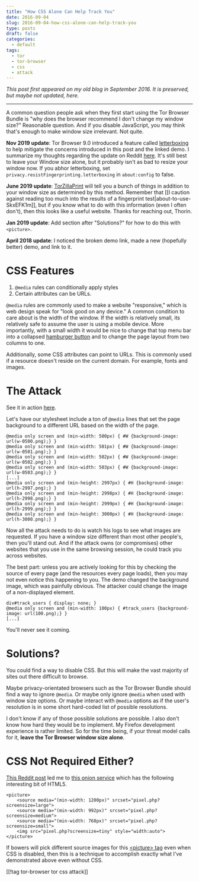 ```yaml
---
title: "How CSS Alone Can Help Track You"
date: 2016-09-04
slug: 2016-09-04-how-css-alone-can-help-track-you
type: posts
draft: false
categories:
  - default
tags:
  - tor
  - tor-browser
  - css
  - attack
---
```


*This post first appeared on my old blog in September 2016. It is preserved,
but maybe not updated, here.*

---

A common question people ask when they first start using the Tor Browser Bundle
is "why does the browser recommend I don't change my window size?" Reasonable
question. And if you disable JavaScript, you may think that's enough to make
window size irrelevant. Not quite.


**Nov 2019 update**: Tor Browser 9.0 introduced a feature called
[letterboxing](https://blog.torproject.org/new-release-tor-browser-90) to help
mitigate the concerns introduced in this post and the linked demo. I summarize
my thoughts regarding the update on Reddit
[here](https://old.reddit.com/r/TOR/comments/dzwtpn/window_size/f8bo4p3/).
It's still best to leave your Window size alone, but it probably isn't as bad
to resize your window now. If you abhor letterboxing, set
`privacy.resistFingerprinting.letterboxing` in `about:config` to false.

**June 2019 update**:
[TorZillaPrint](https://ghacksuserjs.github.io/TorZillaPrint/TorZillaPrint.html)
will tell you a bunch of things in addition to your window size as determined
by this method.  Remember that [[I caution against reading too much into the
results of a fingerprint test|about-to-use-SkxEFK1m]], but if you know what
to do with this information (even I often don't), then this looks like a useful
website. Thanks for reaching out, Thorin.

**Jan 2019 update**: Add section after "Solutions?" for how to do this with `<picture>`.

**April 2018 update**: I noticed the broken demo link, made a new (hopefully better) demo, and
link to it.

# CSS Features

1. `@media` rules can conditionally apply styles
2. Certain attributes can be URLs.

`@media` rules are commonly used to make a website "responsive," which is web
design speak for "look good on any device." A common condition to care about is
the width of the window. If the width is relatively small, its relatively safe
to assume the user is using a mobile device. More importantly, with a small
width it would be nice to change that top menu bar into a collapsed [hamburger
button](/posts/how-css-alone-can-help-track-you-YF4ciVY6/hamburger.png)
and to change the page layout from two columns to one.

Additionally, some CSS attributes can point to URLs. This is commonly used if a
resource doesn't reside on the current domain. For example, fonts and images.

# The Attack

See it in action [here](https://demos.traudt.xyz/css/media/index.html).

Let's have our stylesheet include a ton of `@media` lines that set the page
background to a different URL based on the width of the page.

    @media only screen and (min-width: 500px) { #W {background-image: url(w-0500.png);} }
    @media only screen and (min-width: 501px) { #W {background-image: url(w-0501.png);} }
    @media only screen and (min-width: 502px) { #W {background-image: url(w-0502.png);} }
    @media only screen and (min-width: 503px) { #W {background-image: url(w-0503.png);} }
    [...]
    @media only screen and (min-height: 2997px) { #H {background-image: url(h-2997.png);} }
    @media only screen and (min-height: 2998px) { #H {background-image: url(h-2998.png);} }
    @media only screen and (min-height: 2999px) { #H {background-image: url(h-2999.png);} }
    @media only screen and (min-height: 3000px) { #H {background-image: url(h-3000.png);} }

Now all the attack needs to do is watch his logs to see what images are
requested. If you have a window size different than most other people's, then
you'll stand out. And if the attack owns (or compromises) other websites that
you use in the same browsing session, he could track you across websites. 

The best part: unless you are actively looking for this by checking the source
of every page (and the resources every page loads), then you may not even notice
this happening to you. The demo changed the background image, which was
painfully obvious. The attacker could change the image of a non-displayed
element.

    div#track_users { display: none; }
    @media only screen and (min-width: 100px) { #track_users {background-image: url(100.png);} }
    [...]

You'll never see it coming.


# Solutions?

You could find a way to disable CSS. But this will make the vast majority of
sites out there difficult to browse.

Maybe privacy-orientated browsers such as the Tor Browser Bundle should find a
way to ignore `@media`. Or maybe only ignore `@media` when used with window size
options. Or maybe interact with `@media` options as if the user's resolution is
in some short hard-coded list of possible resolutions.

I don't know if any of those possible solutions are possible. I also don't know
how hard they would be to implement. My Firefox development experience is rather
limited. So for the time being, if your threat model calls for it, **leave the
Tor Browser window size alone**.

# CSS Not Required Either?

[This Reddit post](https://redd.it/afpgq1) led me to
[this onion service](http://b5fxcdl6qvatoxio.onion/) which has the following
interesting bit of HTML5.

    <picture> 
        <source media="(min-width: 1200px)" srcset="pixel.php?screensize=large">
        <source media="(min-width: 992px)" srcset="pixel.php?screensize=medium">
        <source media="(min-width: 768px)" srcset="pixel.php?screensize=small">
        <img src="pixel.php?screensize=tiny" style="width:auto">
    </picture>

If bowers will pick different source images for this
[&lt;picture> tag](https://developer.mozilla.org/en-US/docs/Web/HTML/Element/picture)
even when CSS is disabled, then this is a technique to accomplish exactly what
I've demonstrated above even without CSS.

[[!tag tor-browser tor css attack]]
